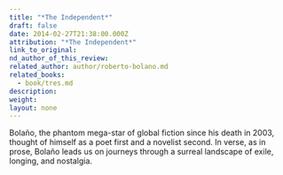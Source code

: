```yaml
---
title: "*The Independent*"
draft: false
date: 2014-02-27T21:38:00.000Z
attribution: "*The Independent*"
link_to_original:
nd_author_of_this_review:
related_author: author/roberto-bolano.md
related_books:
  - book/tres.md
description:
weight:
layout: none
---
```

Bolaño, the phantom mega-star of global fiction since his death in 2003, thought of himself as a poet first and a novelist second. In verse, as in prose, Bolaño leads us on journeys through a surreal landscape of exile, longing, and nostalgia.

